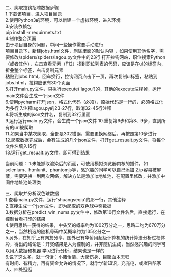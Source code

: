 二、爬取拉钩招聘数据步骤  
1.下载该项目，进入项目目录  
2.使用Python3的环境，可以新建一个虚拟环境，进入环境  
3.安装依赖包  
pip install -r requirmets.txt  
4.制作整合页面  
由于项目自身的问题，中间一些操作需要手动进行  
项目目录下，新建jobs.html文件，删除里面的默认内容 ，如果使用其他名字，需要修改/spiders/spiders/lagou.py文件中的23行 
打开拉钩网站，职位搜索Python（或者其他），右击查看元素（F12）找到职位列表的代码，应该是在ul的标签内，折叠整个标签，右击复制元素  
粘贴到jobs.html，回车换行，拉钩网页点击下一页，再次复制ul标签，粘贴到jobs.html，拉钩应该有30个页面  
5.打开main.py文件，只执行execute('lagou')的，其他的execute注释掉，运行main文件会生成一个json文件  
6.使用pycharm打开json，格式化代码（必须），原始代码是一行的，必须格式化为多行
7.注释lagou.py的23-27行，取消32-45行注释  
8.将新生成的json文件名，复制到32行里面  
9.运行运行main.py文件，会生成一个json文件 
10.重复第6步和第8、9步，直到所有的url被爬取  
11.如果当中某次爬取，全部是302错误，需要更换网络后，再按照第10步进行  
12.爬取数据完成后，会有生成的几个json文件，打开get_resualt.py文件，将每个文件名填入15行  
13.运行get_resualt.py文件，即可得到结果



当前问题：
1.未能抓取渲染后的页面，可使用模拟浏览器内核的插件，如selenium、htmlunit、phantomjs等，感兴趣的同学可以自己添加
2.ip容易被屏蔽，需要更换一到两次网络，解决方法是添加ip地址池，在配置里修改，并添加中间件地址池处理类  

三、爬取并分析双色球数据  
1.查看main.py文件，运行'shuangseqiu'的那一行，其他注释  
2.直接生成一个json文件，即为爬取的双色球中奖数据  
3.数据分析在predict_win_nums.py文件中，修改第10行文件名后，直接运行，在控制台看打印的结果  
4.使用思路一获得的结果，中头奖的概率约为1002万分之一，思路二约为670万分之一，当然机选的随机号码中奖概率约为135亿分之一  
5.另外，在知乎上有网友分享，国外已有华侨用超级计算机的统计算法分析过福体彩，得出的结论是：开奖结果是人为控制的，并非随机生成，当然感兴趣的同学可以用大数据和机器
学习进行分析，结果也是一样的  
6.说了这么多，就一句话：小赌怡情、大赌伤身、巨赌血本无归  
有时间、有精力，再有资金允许的情况下，就学学新知识，充充电，或者陪陪家人、四处逛逛